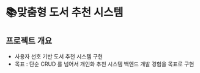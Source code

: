 # 📚맞춤형 도서 추천 시스템

## 프로젝트 개요
- 사용자 선호 기반 도서 추천 시스템 구현
- 목표 : 단순 CRUD 를 넘어서 개인화 추천 시스템 백엔드 개발 경험을 목표로 구현
